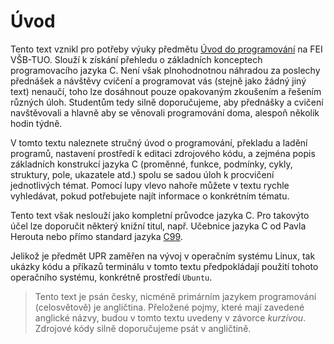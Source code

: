 # Úvod
Tento text vznikl pro potřeby výuky předmětu [Úvod do programování](https://github.com/geordi/upr-course) na FEI VŠB-TUO.
Slouží k získání přehledu o základních konceptech programovacího jazyka C.
Není však plnohodnotnou náhradou za poslechy přednášek a návštěvy cvičení a programovat vás (stejně
jako žádný jiný text) nenaučí, toho lze dosáhnout pouze opakovaným zkoušením a řešením různých úloh.
Studentům tedy silně doporučujeme, aby přednášky a cvičení navštěvovali a hlavně aby se věnovali programování
doma, alespoň několik hodin týdně.

V tomto textu naleznete stručný úvod o programování, překladu a ladění programů, nastavení prostředí
k editaci zdrojového kódu, a zejména popis základních konstrukcí jazyka C (proměnné, funkce, podmínky,
cykly, struktury, pole, ukazatele atd.) spolu se sadou úloh k procvičení jednotlivých témat. Pomocí
lupy vlevo nahoře můžete v textu rychle vyhledávat, pokud potřebujete najít informace o konkrétním tématu.

Tento text však neslouží jako kompletní průvodce jazyka C. Pro takovýto účel lze doporučit některý
knižní titul, např. Učebnice jazyka C od Pavla Herouta nebo přímo standard jazyka [C99](http://www.open-std.org/jtc1/sc22/wg14/www/docs/n1256.pdf).

Jelikož je předmět UPR zaměřen na vývoj v operačním systému Linux, tak ukázky kódu a příkazů terminálu
v tomto textu předpokládají použití tohoto operačního systému, konkrétně prostředí `Ubuntu`.

> Tento text je psán česky, nicméně primárním jazykem programování (celosvětově) je angličtina. Přeložené pojmy,
> které mají zavedené anglické názvy, budou v tomto textu uvedeny v závorce *kurzívou*. Zdrojové kódy
> silně doporučujeme psát v angličtině.
